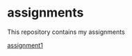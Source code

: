 # assignments
This repository contains my assignments

[assignment1](https://github.com/QuintendePutter/assignments/blob/master/Assignment_week_2!.ipynb)
